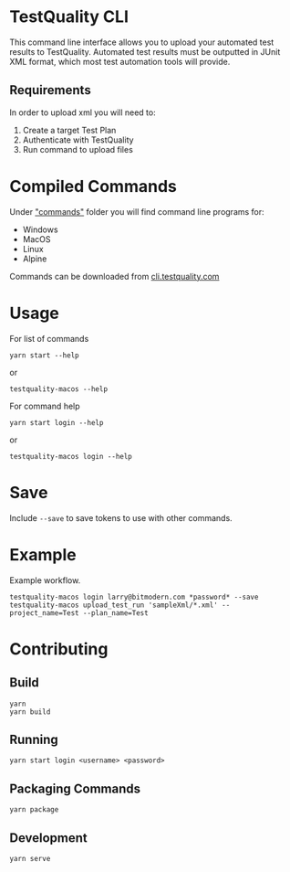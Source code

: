 # TestQuality CLI

This command line interface allows you to upload your automated test results to TestQuality. Automated test results must be outputted in JUnit XML format, which most test automation tools will provide.

## Requirements

In order to upload xml you will need to:
1. Create a target Test Plan
2. Authenticate with TestQuality
3. Run command to upload files

# Compiled Commands

Under ["commands"](./commands) folder you will find command line programs for:
* Windows
* MacOS
* Linux
* Alpine

Commands can be downloaded from [cli.testquality.com](http://cli.testquality.com)

# Usage

For list of commands

    yarn start --help
   
or

    testquality-macos --help
    
For command help

    yarn start login --help

or

    testquality-macos login --help
 
 # Save
 
 Include ```--save``` to save tokens to use with other commands.
 
 # Example
 
 Example workflow.
 
    testquality-macos login larry@bitmodern.com *password* --save
    testquality-macos upload_test_run 'sampleXml/*.xml' --project_name=Test --plan_name=Test
    
 # Contributing
 
 ## Build
    yarn
    yarn build
 
 ## Running
    yarn start login <username> <password>
    
 ## Packaging Commands
    yarn package
    
 ## Development
    yarn serve

